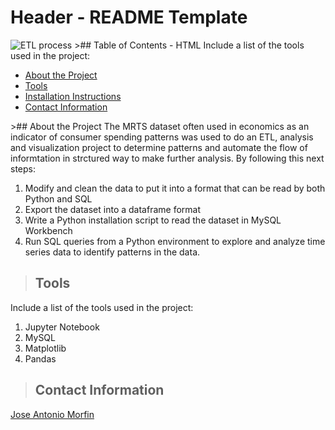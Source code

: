 # Header - README Template
<img src="https://miro.medium.com/max/1400/1*uVQlxqfsQgmjXz780nNCSA.png" alt="ETL process" title= "ETL process - html" />
 >## Table of Contents - HTML
Include a list of the tools used in the project:
<ul>
   <li><a href="#about_the_project">About the Project</a></li>
   <li><a href="#tools">Tools</a></li>
   <li><a href="#installation_instructions">Installation Instructions</a></li>
   <li><a href="#contact">Contact Information</a></li>
</ul>
<a class="anchor" id="about the project"></a>
>## About the Project
The MRTS dataset often used in  economics as an indicator of consumer spending patterns was used to do an ETL, analysis and visualization project to determine patterns and automate the flow of informtation in strctured way to make further analysis. By following this next steps:

<ol>
    <li>Modify and clean the data to put it into a format that can be read by both Python and SQL</li>
    <li>Export the dataset into a dataframe format</li>
    <li> Write a Python installation script to read the dataset in MySQL Workbench</li>
    <li>Run SQL queries from a Python environment to explore and analyze time series data to identify patterns in the data.</li>

</ol>

<a class="anchor" id="tools"></a>
>## Tools
Include a list of the tools used in the project:
<ol>
    <li>Jupyter Notebook</li>
    <li>MySQL</li>
    <li>Matplotlib</li>
    <li>Pandas</li>    
</ol>

<a class="anchor" id="contact"></a>
>## Contact Information
[Jose Antonio Morfin](https://www.linkedin.com/in/antonio-morfin-guerrero)

